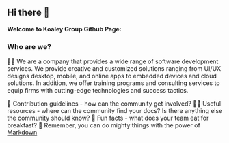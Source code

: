 ## Hi there 👋

**Welcome to Koaley Group Github Page:**  

### Who are we?
🙋‍♀️ We are a company that provides a wide range of software development services. We provide creative and customized solutions ranging from UI/UX designs desktop, mobile, and online apps to embedded devices and cloud solutions. In addition, we offer training programs and consulting services to equip firms with cutting-edge technologies and success tactics.  

🌈 Contribution guidelines - how can the community get involved?
👩‍💻 Useful resources - where can the community find your docs? Is there anything else the community should know?
🍿 Fun facts - what does your team eat for breakfast?
🧙 Remember, you can do mighty things with the power of [Markdown](https://docs.github.com/github/writing-on-github/getting-started-with-writing-and-formatting-on-github/basic-writing-and-formatting-syntax)
